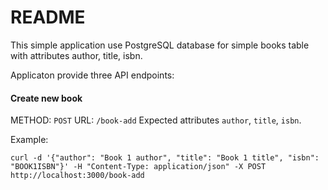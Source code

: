# README

This simple application use PostgreSQL database for simple books table with attributes author, title, isbn.

Applicaton provide three API endpoints:

#### Create new book

METHOD: `POST`
URL: `/book-add`
Expected attributes `author`, `title`, `isbn`.

Example:

```
curl -d '{"author": "Book 1 author", "title": "Book 1 title", "isbn": "BOOK1ISBN"}' -H "Content-Type: application/json" -X POST http://localhost:3000/book-add
```
